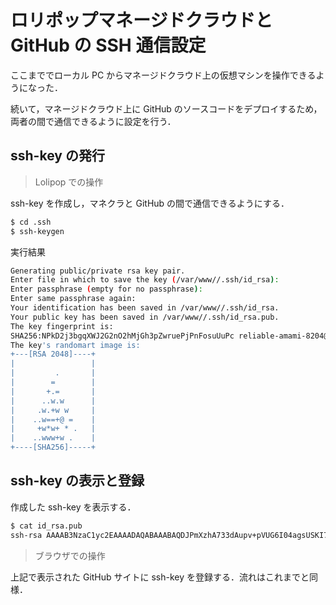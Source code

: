 # ロリポップマネージドクラウドと GitHub の SSH 通信設定

ここまででローカル PC からマネージドクラウド上の仮想マシンを操作できるようになった．

続いて，マネージドクラウド上に GitHub のソースコードをデプロイするため，両者の間で通信できるように設定を行う．

## ssh-key の発行

> Lolipop での操作

ssh-key を作成し，マネクラと GitHub の間で通信できるようにする．

```bash
$ cd .ssh
$ ssh-keygen
```

実行結果

```bash
Generating public/private rsa key pair.
Enter file in which to save the key (/var/www//.ssh/id_rsa):
Enter passphrase (empty for no passphrase):
Enter same passphrase again:
Your identification has been saved in /var/www//.ssh/id_rsa.
Your public key has been saved in /var/www//.ssh/id_rsa.pub.
The key fingerprint is:
SHA256:NPkD2j3bgqXWJ2G2nO2hMjGh3pZwruePjPnFosuUuPc reliable-amami-8204@ssh-aws-laravel01.lolipop.io-2adc16106d
The key's randomart image is:
+---[RSA 2048]----+
|                 |
|         .       |
|        =        |
|       +.=       |
|      ..w.w      |
|     .w.+w w     |
|    ..w==+@ =    |
|     +w*w+ * .   |
|    ..www+w .    |
+----[SHA256]-----+
```

## ssh-key の表示と登録

作成した ssh-key を表示する．

```bash
$ cat id_rsa.pub
ssh-rsa AAAAB3NzaC1yc2EAAAADAQABAAABAQDJPmXzhA733dAupv+pVUG6I04agsUSKI7BeekJgBn//1P7Ca96JJkqd1M8yBHARSJxYdSUC31Dn9UpmO87XVLVlVCjmwwwwwwwwwwwwwwwwzIqvRtJmOfvQEfJ/cvBA/bPkrD3V80epwlWiVfWNPSKIZYKVf3LRJI2RoU8WtNSI/Zc8VOH+NOxRVQRQrYaHUSjKDqwFqKK/ttuG4xoRHXPI4Xj4rNn+zfNcd52z0Njq/TtpOAZ6TH6Xtg366sc60HJpIBcQfiz8Kq1mpmw5aLqTzz2l6V0rbsQB0zZCIaqdpFdRUf47aMRBpqK10LPB9N8jC3Gq5Gb1WuJY5Asbzxp reliable-amami-8204@ssh-aws-laravel01.lolipop.io-2adc16106d
```

> ブラウザでの操作

上記で表示された GitHub サイトに ssh-key を登録する．流れはこれまでと同様．
